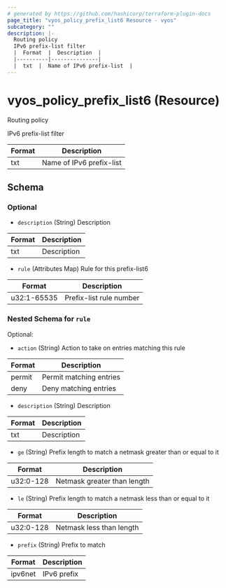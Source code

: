 ```yaml
---
# generated by https://github.com/hashicorp/terraform-plugin-docs
page_title: "vyos_policy_prefix_list6 Resource - vyos"
subcategory: ""
description: |-
  Routing policy
  IPv6 prefix-list filter
  |  Format  |  Description  |
  |----------|---------------|
  |  txt  |  Name of IPv6 prefix-list  |
---
```


# vyos_policy_prefix_list6 (Resource)

Routing policy

IPv6 prefix-list filter

|  Format  |  Description  |
|----------|---------------|
|  txt  |  Name of IPv6 prefix-list  |



<!-- schema generated by tfplugindocs -->
## Schema

### Optional

- `description` (String) Description

|  Format  |  Description  |
|----------|---------------|
|  txt  |  Description  |
- `rule` (Attributes Map) Rule for this prefix-list6

|  Format  |  Description  |
|----------|---------------|
|  u32:1-65535  |  Prefix-list rule number  | (see [below for nested schema](#nestedatt--rule))

<a id="nestedatt--rule"></a>
### Nested Schema for `rule`

Optional:

- `action` (String) Action to take on entries matching this rule

|  Format  |  Description  |
|----------|---------------|
|  permit  |  Permit matching entries  |
|  deny  |  Deny matching entries  |
- `description` (String) Description

|  Format  |  Description  |
|----------|---------------|
|  txt  |  Description  |
- `ge` (String) Prefix length to match a netmask greater than or equal to it

|  Format  |  Description  |
|----------|---------------|
|  u32:0-128  |  Netmask greater than length  |
- `le` (String) Prefix length to match a netmask less than or equal to it

|  Format  |  Description  |
|----------|---------------|
|  u32:0-128  |  Netmask less than length  |
- `prefix` (String) Prefix to match

|  Format  |  Description  |
|----------|---------------|
|  ipv6net  |  IPv6 prefix  |
